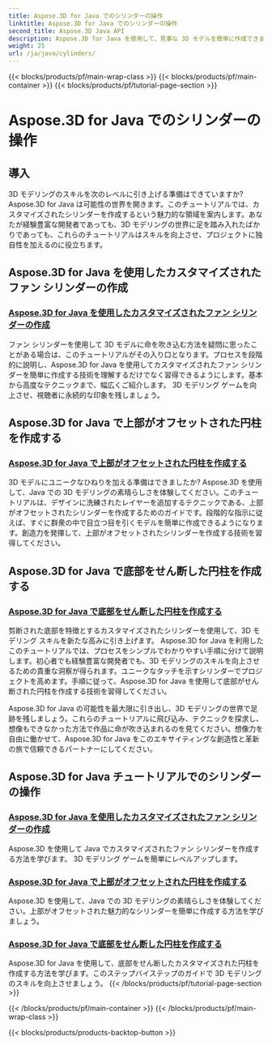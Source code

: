 ```yaml
---
title: Aspose.3D for Java でのシリンダーの操作
linktitle: Aspose.3D for Java でのシリンダーの操作
second_title: Aspose.3D Java API
description: Aspose.3D for Java を使用して、見事な 3D モデルを簡単に作成できます。チュートリアルで、ファン シリンダ、オフセット上部シリンダ、せん断底部シリンダの作成方法を学びます。
weight: 25
url: /ja/java/cylinders/
---
```


{{< blocks/products/pf/main-wrap-class >}}
{{< blocks/products/pf/main-container >}}
{{< blocks/products/pf/tutorial-page-section >}}

# Aspose.3D for Java でのシリンダーの操作

## 導入

3D モデリングのスキルを次のレベルに引き上げる準備はできていますか? Aspose.3D for Java は可能性の世界を開きます。このチュートリアルでは、カスタマイズされたシリンダーを作成するという魅力的な領域を案内します。あなたが経験豊富な開発者であっても、3D モデリングの世界に足を踏み入れたばかりであっても、これらのチュートリアルはスキルを向上させ、プロジェクトに独自性を加えるのに役立ちます。

## Aspose.3D for Java を使用したカスタマイズされたファン シリンダーの作成

### [Aspose.3D for Java を使用したカスタマイズされたファン シリンダーの作成](./creating-fan-cylinders/)

ファン シリンダーを使用して 3D モデルに命を吹き込む方法を疑問に思ったことがある場合は、このチュートリアルがその入り口となります。プロセスを段階的に説明し、Aspose.3D for Java を使用してカスタマイズされたファン シリンダーを簡単に作成する技術を理解するだけでなく習得できるようにします。基本から高度なテクニックまで、幅広くご紹介します。 3D モデリング ゲームを向上させ、視聴者に永続的な印象を残しましょう。

## Aspose.3D for Java で上部がオフセットされた円柱を作成する

### [Aspose.3D for Java で上部がオフセットされた円柱を作成する](./creating-cylinders-with-offset-top/)

3D モデルにユニークなひねりを加える準備はできましたか? Aspose.3D を使用して、Java での 3D モデリングの素晴らしさを体験してください。このチュートリアルは、デザインに洗練されたレイヤーを追加するテクニックである、上部がオフセットされたシリンダーを作成するためのガイドです。段階的な指示に従えば、すぐに群衆の中で目立つ目を引くモデルを簡単に作成できるようになります。創造力を発揮して、上部がオフセットされたシリンダーを作成する技術を習得してください。

## Aspose.3D for Java で底部をせん断した円柱を作成する

### [Aspose.3D for Java で底部をせん断した円柱を作成する](./creating-cylinders-with-sheared-bottom/)

剪断された底部を特徴とするカスタマイズされたシリンダーを使用して、3D モデリング スキルを新たな高みに引き上げます。 Aspose.3D for Java を利用したこのチュートリアルでは、プロセスをシンプルでわかりやすい手順に分けて説明します。初心者でも経験豊富な開発者でも、3D モデリングのスキルを向上させるための貴重な洞察が得られます。ユニークなタッチを示すシリンダーでプロジェクトを高めます。手順に従って、Aspose.3D for Java を使用して底部がせん断された円柱を作成する技術を習得してください。

Aspose.3D for Java の可能性を最大限に引き出し、3D モデリングの世界で足跡を残しましょう。これらのチュートリアルに飛び込み、テクニックを探求し、想像もできなかった方法で作品に命が吹き込まれるのを見てください。想像力を自由に働かせて、Aspose.3D for Java をこのエキサイティングな創造性と革新の旅で信頼できるパートナーにしてください。
## Aspose.3D for Java チュートリアルでのシリンダーの操作
### [Aspose.3D for Java を使用したカスタマイズされたファン シリンダーの作成](./creating-fan-cylinders/)
Aspose.3D を使用して Java でカスタマイズされたファン シリンダーを作成する方法を学びます。 3D モデリング ゲームを簡単にレベルアップします。
### [Aspose.3D for Java で上部がオフセットされた円柱を作成する](./creating-cylinders-with-offset-top/)
Aspose.3D を使用して、Java での 3D モデリングの素晴らしさを体験してください。上部がオフセットされた魅力的なシリンダーを簡単に作成する方法を学びましょう。
### [Aspose.3D for Java で底部をせん断した円柱を作成する](./creating-cylinders-with-sheared-bottom/)
Aspose.3D for Java を使用して、底部をせん断したカスタマイズされた円柱を作成する方法を学びます。このステップバイステップのガイドで 3D モデリングのスキルを向上させましょう。
{{< /blocks/products/pf/tutorial-page-section >}}

{{< /blocks/products/pf/main-container >}}
{{< /blocks/products/pf/main-wrap-class >}}

{{< blocks/products/products-backtop-button >}}
